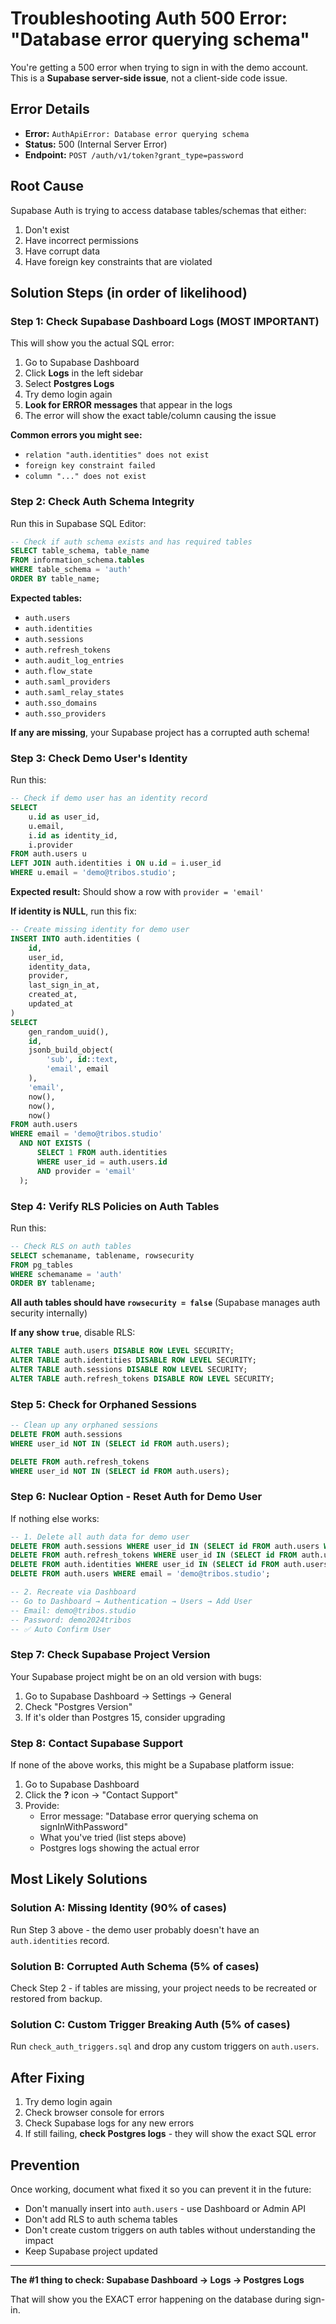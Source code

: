 # Troubleshooting Auth 500 Error: "Database error querying schema"

You're getting a 500 error when trying to sign in with the demo account. This is a **Supabase server-side issue**, not a client-side code issue.

## Error Details
- **Error:** `AuthApiError: Database error querying schema`
- **Status:** 500 (Internal Server Error)
- **Endpoint:** `POST /auth/v1/token?grant_type=password`

## Root Cause
Supabase Auth is trying to access database tables/schemas that either:
1. Don't exist
2. Have incorrect permissions
3. Have corrupt data
4. Have foreign key constraints that are violated

## Solution Steps (in order of likelihood)

### Step 1: Check Supabase Dashboard Logs (MOST IMPORTANT)
This will show you the actual SQL error:

1. Go to Supabase Dashboard
2. Click **Logs** in the left sidebar
3. Select **Postgres Logs**
4. Try demo login again
5. **Look for ERROR messages** that appear in the logs
6. The error will show the exact table/column causing the issue

**Common errors you might see:**
- `relation "auth.identities" does not exist`
- `foreign key constraint failed`
- `column "..." does not exist`

### Step 2: Check Auth Schema Integrity

Run this in Supabase SQL Editor:

```sql
-- Check if auth schema exists and has required tables
SELECT table_schema, table_name
FROM information_schema.tables
WHERE table_schema = 'auth'
ORDER BY table_name;
```

**Expected tables:**
- `auth.users`
- `auth.identities`
- `auth.sessions`
- `auth.refresh_tokens`
- `auth.audit_log_entries`
- `auth.flow_state`
- `auth.saml_providers`
- `auth.saml_relay_states`
- `auth.sso_domains`
- `auth.sso_providers`

**If any are missing**, your Supabase project has a corrupted auth schema!

### Step 3: Check Demo User's Identity

Run this:

```sql
-- Check if demo user has an identity record
SELECT
    u.id as user_id,
    u.email,
    i.id as identity_id,
    i.provider
FROM auth.users u
LEFT JOIN auth.identities i ON u.id = i.user_id
WHERE u.email = 'demo@tribos.studio';
```

**Expected result:** Should show a row with `provider = 'email'`

**If identity is NULL**, run this fix:

```sql
-- Create missing identity for demo user
INSERT INTO auth.identities (
    id,
    user_id,
    identity_data,
    provider,
    last_sign_in_at,
    created_at,
    updated_at
)
SELECT
    gen_random_uuid(),
    id,
    jsonb_build_object(
        'sub', id::text,
        'email', email
    ),
    'email',
    now(),
    now(),
    now()
FROM auth.users
WHERE email = 'demo@tribos.studio'
  AND NOT EXISTS (
      SELECT 1 FROM auth.identities
      WHERE user_id = auth.users.id
      AND provider = 'email'
  );
```

### Step 4: Verify RLS Policies on Auth Tables

Run this:

```sql
-- Check RLS on auth tables
SELECT schemaname, tablename, rowsecurity
FROM pg_tables
WHERE schemaname = 'auth'
ORDER BY tablename;
```

**All auth tables should have `rowsecurity = false`** (Supabase manages auth security internally)

**If any show `true`**, disable RLS:

```sql
ALTER TABLE auth.users DISABLE ROW LEVEL SECURITY;
ALTER TABLE auth.identities DISABLE ROW LEVEL SECURITY;
ALTER TABLE auth.sessions DISABLE ROW LEVEL SECURITY;
ALTER TABLE auth.refresh_tokens DISABLE ROW LEVEL SECURITY;
```

### Step 5: Check for Orphaned Sessions

```sql
-- Clean up any orphaned sessions
DELETE FROM auth.sessions
WHERE user_id NOT IN (SELECT id FROM auth.users);

DELETE FROM auth.refresh_tokens
WHERE user_id NOT IN (SELECT id FROM auth.users);
```

### Step 6: Nuclear Option - Reset Auth for Demo User

If nothing else works:

```sql
-- 1. Delete all auth data for demo user
DELETE FROM auth.sessions WHERE user_id IN (SELECT id FROM auth.users WHERE email = 'demo@tribos.studio');
DELETE FROM auth.refresh_tokens WHERE user_id IN (SELECT id FROM auth.users WHERE email = 'demo@tribos.studio');
DELETE FROM auth.identities WHERE user_id IN (SELECT id FROM auth.users WHERE email = 'demo@tribos.studio');
DELETE FROM auth.users WHERE email = 'demo@tribos.studio';

-- 2. Recreate via Dashboard
-- Go to Dashboard → Authentication → Users → Add User
-- Email: demo@tribos.studio
-- Password: demo2024tribos
-- ✅ Auto Confirm User
```

### Step 7: Check Supabase Project Version

Your Supabase project might be on an old version with bugs:

1. Go to Supabase Dashboard → Settings → General
2. Check "Postgres Version"
3. If it's older than Postgres 15, consider upgrading

### Step 8: Contact Supabase Support

If none of the above works, this might be a Supabase platform issue:

1. Go to Supabase Dashboard
2. Click the **?** icon → "Contact Support"
3. Provide:
   - Error message: "Database error querying schema on signInWithPassword"
   - What you've tried (list steps above)
   - Postgres logs showing the actual error

## Most Likely Solutions

### Solution A: Missing Identity (90% of cases)
Run Step 3 above - the demo user probably doesn't have an `auth.identities` record.

### Solution B: Corrupted Auth Schema (5% of cases)
Check Step 2 - if tables are missing, your project needs to be recreated or restored from backup.

### Solution C: Custom Trigger Breaking Auth (5% of cases)
Run `check_auth_triggers.sql` and drop any custom triggers on `auth.users`.

## After Fixing

1. Try demo login again
2. Check browser console for errors
3. Check Supabase logs for any new errors
4. If still failing, **check Postgres logs** - they will show the exact SQL error

## Prevention

Once working, document what fixed it so you can prevent it in the future:
- Don't manually insert into `auth.users` - use Dashboard or Admin API
- Don't add RLS to auth schema tables
- Don't create custom triggers on auth tables without understanding the impact
- Keep Supabase project updated

---

**The #1 thing to check: Supabase Dashboard → Logs → Postgres Logs**

That will show you the EXACT error happening on the database during sign-in.
